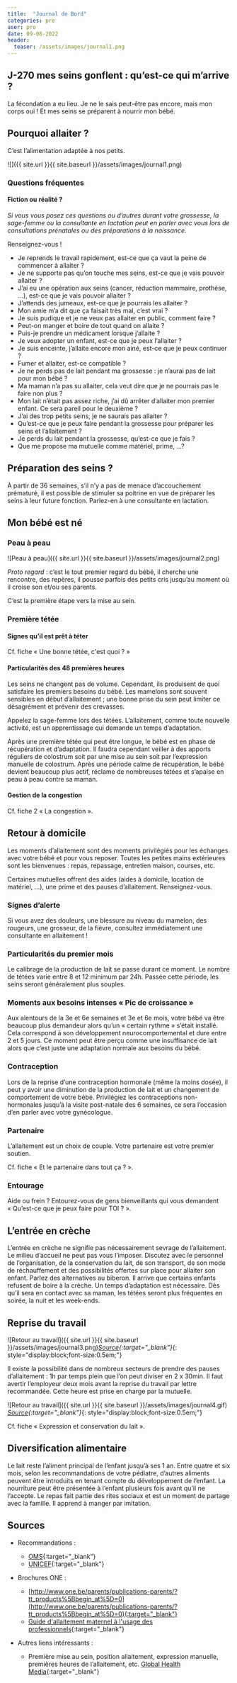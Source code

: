 ```yaml
---
title:  "Journal de Bord"
categories: pre
user: pro
date: 09-08-2022
header:
  teaser: /assets/images/journal1.png
---
```

## J-270 mes seins gonflent : qu’est-ce qui m’arrive ?
La fécondation a eu lieu. Je ne le sais peut-être pas encore,
mais mon corps oui ! Et mes seins se préparent à nourrir
mon bébé.
## Pourquoi allaiter ?
C’est l’alimentation adaptée à nos petits.

![]({{ site.url }}{{ site.baseurl }}/assets/images/journal1.png)


### Questions fréquentes
#### Fiction ou réalité ?

*Si vous vous posez ces questions ou d’autres durant votre
grossesse, la sage-femme ou la consultante en lactation
peut en parler avec vous lors de consultations prénatales
ou des préparations à la naissance.*

Renseignez-vous !

- Je reprends le travail rapidement, est-ce que ça vaut la
peine de commencer à allaiter ?
- Je ne supporte pas qu’on touche mes seins, est-ce que je
vais pouvoir allaiter ?
- J’ai eu une opération aux seins (cancer, réduction
mammaire, prothèse, ...), est-ce que je vais pouvoir
allaiter ?
- J’attends des jumeaux, est-ce que je pourrais les allaiter ?
- Mon amie m’a dit que ça faisait très mal, c’est vrai ?
- Je suis pudique et je ne veux pas allaiter en public,
comment faire ?
- Peut-on manger et boire de tout quand on allaite ?
- Puis-je prendre un médicament lorsque j’allaite ?
- Je veux adopter un enfant, est-ce que je peux l’allaiter ?
- Je suis enceinte, j’allaite encore mon ainé, est-ce que je
peux continuer ?
- Fumer et allaiter, est-ce compatible ?
- Je ne perds pas de lait pendant ma grossesse : je n’aurai
pas de lait pour mon bébé ?
- Ma maman n’a pas su allaiter, cela veut dire que je ne
pourrais pas le faire non plus ?
- Mon lait n’était pas assez riche, j’ai dû arrêter d’allaiter
mon premier enfant. Ce sera pareil pour le deuxième ?
- J’ai des trop petits seins, je ne saurais pas allaiter ?
- Qu’est-ce que je peux faire pendant la grossesse pour
préparer les seins et l’allaitement ?
- Je perds du lait pendant la grossesse, qu’est-ce que je
fais ?
- Que me propose ma mutuelle comme matériel, prime, ...?

## Préparation des seins ?
À partir de 36 semaines, s’il n’y a pas de menace d’accouchement prématuré, il est possible de stimuler sa poitrine en vue de préparer les seins à leur future fonction.
Parlez-en à une consultante en lactation.

## Mon bébé est né

### Peau à peau
![Peau à peau]({{ site.url }}{{ site.baseurl }}/assets/images/journal2.png)

*Proto regard* : c’est le tout premier regard du bébé, il cherche une rencontre, des repères, il pousse parfois des petits cris jusqu’au moment où il croise son et/ou ses parents. 


C’est la première étape vers la mise au sein.

### Première tétée
#### Signes qu’il est prêt à téter

Cf. fiche « Une bonne tétée, c'est quoi ? »

####  Particularités des 48 premières heures
Les seins ne changent pas de volume. Cependant, ils produisent de quoi satisfaire les premiers besoins du bébé.
Les mamelons sont souvent sensibles en début d’allaitement ; une bonne prise du sein peut limiter ce désagrément et prévenir des crevasses. 

Appelez la sage-femme lors des tétées. L’allaitement, comme toute nouvelle activité, est un apprentissage qui demande un temps d’adaptation.

Après une première tétée qui peut être longue, le bébé est en phase de récupération et d’adaptation. Il faudra cependant veiller à des apports réguliers de colostrum soit par une mise au sein soit par l’expression manuelle de colostrum. Après une période calme de récupération, le bébé devient beaucoup plus actif, réclame de nombreuses tétées et s’apaise en peau à peau contre sa maman.

#### Gestion de la congestion 

Cf. fiche 2 « La congestion ».

## Retour à domicile
Les moments d’allaitement sont des moments privilégiés pour les échanges avec votre bébé et pour vous reposer. Toutes les petites mains extérieures sont les bienvenues : repas, repassage, entretien maison, courses, etc.

Certaines mutuelles offrent des aides (aides à domicile, location de matériel, …), une prime et des pauses d’allaitement. Renseignez-vous.

### Signes d’alerte
Si vous avez des douleurs, une blessure au niveau du mamelon, des rougeurs, une grosseur, de la fièvre, consultez immédiatement une consultante en allaitement ! 

### Particularités du premier mois

Le calibrage de la production de lait se passe durant ce moment. 
Le nombre de tétées varie entre 8 et 12 minimum par 24h. Passée cette période, les seins seront généralement plus souples.

### Moments aux besoins intenses « Pic de croissance »
Aux alentours de la 3e et 6e semaines et 3e et 6e mois, votre bébé va être beaucoup plus demandeur alors qu’un « certain rythme » s’était installé. Cela correspond à son développement neurocomportemental et dure entre 2 et 5 jours.
Ce moment peut être perçu comme une insuffisance de lait alors que c’est juste une adaptation normale aux besoins du bébé.

### Contraception
Lors de la reprise d’une contraception hormonale (même la moins dosée), il peut y avoir une diminution de la production de lait et un changement de comportement de votre bébé. Privilégiez les contraceptions non-hormonales jusqu’à la visite post-natale des 6 semaines, ce sera l’occasion d’en parler avec votre gynécologue.

### Partenaire
L’allaitement est un choix de couple. Votre partenaire est votre premier soutien. 

Cf. fiche « Et le partenaire dans tout ça ? ».

### Entourage
Aide ou frein ? Entourez-vous de gens bienveillants qui vous demandent « Qu’est-ce que je peux faire pour TOI ? ».


## L’entrée en crèche
L’entrée en crèche ne signifie pas nécessairement sevrage de l’allaitement. Le milieu d’accueil ne peut pas vous l’imposer. Discutez avec le personnel de l’organisation, de la conservation du lait, de son transport, de son mode de réchauffement et des possibilités offertes sur place pour allaiter son enfant. Parlez des alternatives au biberon.
Il arrive que certains enfants refusent de boire à la crèche. Un temps d’adaptation est nécessaire. Dès qu’il sera en contact avec sa maman, les tétées seront plus fréquentes en soirée, la nuit et les week-ends.

## Reprise du travail
![Retour au travail]({{ site.url }}{{ site.baseurl }}/assets/images/journal3.png)*[Source](https://www.neufmois.fr/mon-bebe/1639-allaitement-comment-reprend-le-travail){:target="_blank"}*{: style="display:block;font-size:0.5em;"}

Il existe la possibilité dans de nombreux secteurs de prendre des pauses d’allaitement : 1h par temps plein que l’on peut diviser en 2 x 30min. Il faut avertir l’employeur deux mois avant la reprise du travail par lettre recommandée. Cette heure est prise en charge par la mutuelle.


![Retour au travail]({{ site.url }}{{ site.baseurl }}/assets/images/journal4.gif)
*[Source](http://lesptitesmainsdabord.fr/2016/06/201606reprendre-le-travail-en-allaitant/){:target="_blank"}*{: style="display:block;font-size:0.5em;"}

Cf. fiche « Expression et conservation du lait ».

## Diversification alimentaire
Le lait reste l’aliment principal de l’enfant jusqu’à ses 1 an.
Entre quatre et six mois, selon les recommandations de votre pédiatre, d’autres aliments peuvent être introduits en tenant compte du développement de l’enfant. La nourriture peut être présentée à l’enfant plusieurs fois avant qu’il ne l’accepte.
Le repas fait partie des rites sociaux et est un moment de partage avec la famille. Il apprend à manger par imitation. 


## Sources 
- Recommandations :
   - [OMS](https://www.who.int/health-topics/breastfeeding#tab=tab_1){:target="_blank"}
   - [UNICEF](https://www.unicef.org/french/nutrition/index_breastfeeding.html ){:target="_blank"}
- Brochures ONE :
   - [http://www.one.be/parents/publications-parents/?tt_products%5Bbegin_at%5D=0](http://www.one.be/parents/publications-parents/?tt_products%5Bbegin_at%5D=0){:target="_blank"}
   - [Guide d'allaitement maternel à l'usage des professionnels](https://www.one.be/professionnel/brochuredetailpro/brochure/guide-dallaitement-maternel-a-lusage-des-professionnels/ ){:target="_blank"}

- Autres liens intéressants :
   - Première mise au sein, position allaitement, expression manuelle, premières heures de l’allaitement, etc. 
   [Global Health Media](https://globalhealthmedia.org/videos/breastfeeding/){:target="_blank"}

